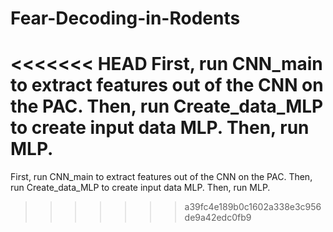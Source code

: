 # Fear-Decoding-in-Rodents

<<<<<<< HEAD
First, run CNN_main to extract features out of the CNN on the PAC. Then, run Create_data_MLP to create input data MLP. Then, run MLP.
=======
First, run CNN_main to extract features out of the CNN on the PAC. Then, run Create_data_MLP to create input data MLP. Then, run MLP.
>>>>>>> a39fc4e189b0c1602a338e3c956de9a42edc0fb9
